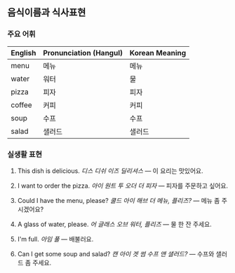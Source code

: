 ## 음식이름과 식사표현

### 주요 어휘

| English  | Pronunciation (Hangul) | Korean Meaning |
|----------|------------------------|----------------|
| menu     | 메뉴                   | 메뉴           |
| water    | 워터                   | 물             |
| pizza    | 피자                   | 피자           |
| coffee   | 커피                   | 커피           |
| soup     | 수프                   | 수프           |
| salad    | 샐러드                 | 샐러드         |

### 실생활 표현

1. This dish is delicious.
   *디스 디쉬 이즈 딜리셔스* — 이 요리는 맛있어요.

2. I want to order the pizza.
   *아이 원트 투 오더 더 피자* — 피자를 주문하고 싶어요.

3. Could I have the menu, please?
   *쿨드 아이 해브 더 메뉴, 플리즈?* — 메뉴 좀 주시겠어요?

4. A glass of water, please.
   *어 글래스 오브 워터, 플리즈* — 물 한 잔 주세요.

5. I'm full.
   *아임 풀* — 배불러요.

6. Can I get some soup and salad?
   *캔 아이 겟 썸 수프 앤 샐러드?* — 수프와 샐러드 좀 주세요.
